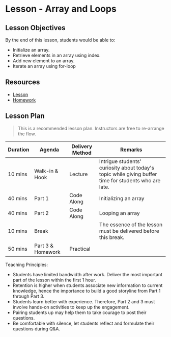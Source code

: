# Lesson - Array and Loops

## Lesson Objectives

By the end of this lesson, students would be able to:

- Initialize an array.
- Retrieve elements in an array using index.
- Add new element to an array.
- Iterate an array using for-loop

## Resources

- [Lesson](./lesson.md)
- [Homework](./homework.md)

## Lesson Plan

> This is a recommended lesson plan. Instructors are free to re-arrange the flow.

|Duration|Agenda|Delivery Method|Remarks|
|-|-|-|-|
|10 mins|Walk-in & Hook|Lecture|Intrigue students' curiosity about today's topic while giving buffer time for students who are late.|
|40 mins|Part 1| Code Along | Initializing an array|
|40 mins|Part 2| Code Along | Looping an array|
|10 mins|Break| |The essence of the lesson must be delivered before this break.|
|50 mins|Part 3 & Homework| Practical | |


Teaching Principles:
- Students have limited bandwidth after work. Deliver the most important part of the lesson within the first 1 hour.
- Retention is higher when students associate new information to current knowledge, hence the importance to build a good storyline from Part 1 through Part 3.
- Students learn better with experience. Therefore, Part 2 and 3 must involve hands-on activities to keep up the engagement.
- Pairing students up may help them to take courage to post their questions.
- Be comfortable with silence, let students reflect and formulate their questions during Q&A.